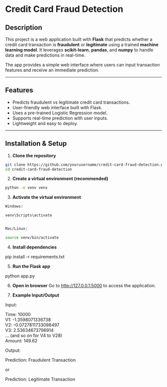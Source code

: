# Credit Card Fraud Detection

## Description
This project is a web application built with **Flask** that predicts whether a credit card transaction is **fraudulent** or **legitimate** using a trained **machine learning model**. It leverages **scikit-learn**, **pandas**, and **numpy** to handle data and make predictions in real-time.

The app provides a simple web interface where users can input transaction features and receive an immediate prediction.

---

## Features
- Predicts fraudulent vs legitimate credit card transactions.
- User-friendly web interface built with Flask.
- Uses a pre-trained Logistic Regression model.
- Supports real-time prediction with user inputs.
- Lightweight and easy to deploy.

---

## Installation & Setup
1. **Clone the repository**
 ```bash
git clone https://github.com/yourusername/credit-card-fraud-detection.git
cd credit-card-fraud-detection
```
2. **Create a virtual environment (recommended)**
```bash
python -m venv venv
```
3. **Activate the virtual environment**
```bash
Windows:

venv\Scripts\activate


Mac/Linux:

source venv/bin/activate
```

4. **Install dependencies**

pip install -r requirements.txt


5. **Run the Flask app**

python app.py


6. **Open in browser**
Go to http://127.0.0.1:5000
 to access the application.

7. **Example Input/Output**

Input:

Time: 10000  
V1: -1.3598071336738  
V2: -0.0727811733098497  
V3: 2.53634673796914  
... (and so on for V4 to V28)  
Amount: 149.62


Output:

Prediction: Fraudulent Transaction


or

Prediction: Legitimate Transaction
